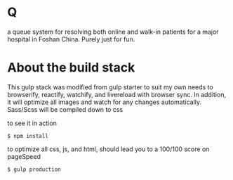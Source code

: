 # Q
a queue system for resolving both online and walk-in patients for a major hospital in Foshan China. Purely just for fun.

# About the build stack
This gulp stack was modified from gulp starter to suit my own needs to browserify, reactify, watchify, and livereload with browser sync. In addition, it will optimize all images and watch for any changes automatically. Sass/Scss will be compiled down to css


to see it in action

```
$ npm install
```

to optimize all css, js, and html, should lead you to a 100/100 score on pageSpeed

```
$ gulp production
```
